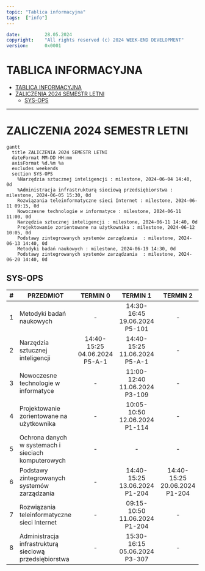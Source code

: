 ```yaml
---
topic: "Tablica informacyjna"
tags:  ["info"]
---
```

```yaml
date:         28.05.2024
copyright:    "All rights reserved (c) 2024 WEEK-END DEVELOPMENT"
version:      0x0001
```
TABLICA INFORMACYJNA
================================================================
- [TABLICA INFORMACYJNA](#tablica-informacyjna)
- [ZALICZENIA 2024 SEMESTR LETNI](#zaliczenia-2024-semestr-letni)
  - [SYS-OPS](#sys-ops)
---
# ZALICZENIA 2024 SEMESTR LETNI
```mermaid
gantt
  title ZALICZENIA 2024 SEMESTR LETNI
  dateFormat MM-DD HH:mm
  axisFormat %d.%m %a
  excludes weekends
  section SYS-OPS
    %Narzędzia sztucznej inteligencji : milestone, 2024-06-04 14:40, 0d
    %Administracja infrastrukturą sieciową przedsiębiorstwa : milestone, 2024-06-05 15:30, 0d
    Rozwiązania teleinformatyczne sieci Internet : milestone, 2024-06-11 09:15, 0d
    Nowoczesne technologie w informatyce : milestone, 2024-06-11 11:00, 0d
    Narzędzia sztucznej inteligencji : milestone, 2024-06-11 14:40, 0d
    Projektowanie zorientowane na użytkownika : milestone, 2024-06-12 10:05, 0d
    Podstawy zintegrowanych systemów zarządzania  : milestone, 2024-06-13 14:40, 0d
    Metodyki badań naukowych : milestone, 2024-06-19 14:30, 0d
    Podstawy zintegrowanych systemów zarządzania  : milestone, 2024-06-20 14:40, 0d
```
## SYS-OPS
|   #   | PRZEDMIOT                                              |           TERMIN 0            |           TERMIN 1            |           TERMIN 2            |
| :---: | ------------------------------------------------------ | :---------------------------: | :---------------------------: | :---------------------------: |
|   1   | Metodyki badań naukowych                               |               -               | 14:30-16:45 19.06.2024 P5-101 |               -               |
|   2   | Narzędzia sztucznej inteligencji                       | 14:40-15:25 04.06.2024 P5-A-1 | 14:40-15:25 11.06.2024 P5-A-1 |               -               |
|   3   | Nowoczesne technologie w informatyce                   |               -               | 11:00-12:40 11.06.2024 P3-109 |               -               |
|   4   | Projektowanie zorientowane na użytkownika              |               -               | 10:05-10:50 12.06.2024 P1-114 |               -               |
|   5   | Ochrona danych w systemach i sieciach komputerowych    |               -               |               -               |               -               |
|   6   | Podstawy zintegrowanych systemów zarządzania           |               -               | 14:40-15:25 13.06.2024 P1-204 | 14:40-15:25 20.06.2024 P1-204 |
|   7   | Rozwiązania teleinformatyczne sieci Internet           |               -               | 09:15-10:50 11.06.2024 P1-204 |               -               |
|   8   | Administracja infrastrukturą sieciową przedsiębiorstwa |               -               | 15:30-16:15 05.06.2024 P3-307 |               -               |